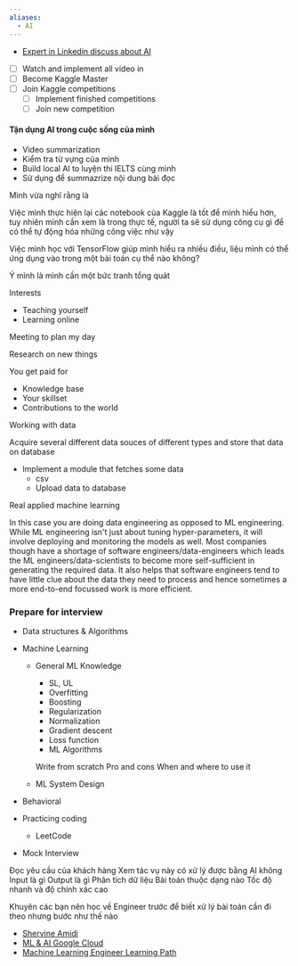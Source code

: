 ```yaml
---
aliases:
  - AI
---
```

- [Expert in Linkedin discuss about AI](https://www.linkedin.com/pulse/topics/engineering-s166/artificial-intelligence-(ai)-s2407)

- [ ] Watch and implement all video in
- [ ] Become Kaggle Master
- [ ] Join Kaggle competitions
    - [ ] Implement finished competitions
    - [ ] Join new competition

#### Tận dụng AI trong cuộc sống của mình

- Video summarization
- Kiểm tra từ vựng của mình
- Build local AI to luyện thi IELTS cùng mình
- Sử dụng để summazrize nội dung bài đọc
    

Mình vừa nghĩ rằng là

Việc mình thực hiện lại các notebook của Kaggle là tốt để mình hiểu hơn, tuy nhiên mình cần xem là trong thực tế, người ta sẽ sử dụng công cụ gì để có thể tự động hóa những công việc như vậy

Việc mình học với TensorFlow giúp mình hiểu ra nhiều điều, liệu mình có thể ứng dụng vào trong một bài toán cụ thể nào không?

Ý mình là mình cần một bức tranh tổng quát

Interests

- Teaching yourself
- Learning online

Meeting to plan my day

Research on new things

You get paid for

- Knowledge base
- Your skillset
- Contributions to the world
    

Working with data

Acquire several different data souces of different types and store that data on database

- Implement a module that fetches some data
    - csv
    - Upload data to database
    
Real applied machine learning

In this case you are doing data engineering as opposed to ML engineering. While ML engineering isn't just about tuning hyper-parameters, it will involve deploying and monitoring the models as well. Most companies though have a shortage of software engineers/data-engineers which leads the ML engineers/data-scientists to become more self-sufficient in generating the required data. It also helps that software engineers tend to have little clue about the data they need to process and hence sometimes a more end-to-end focussed work is more efficient.

### Prepare for interview

- Data structures & Algorithms
- Machine Learning
    - General ML Knowledge
        
        - SL, UL
        - Overfitting
        - Boosting
        - Regularization
        - Normalization
        - Gradient descent
        - Loss function
        - ML Algorithms
            
        Write from scratch
        Pro and cons
        When and where to use it
        
        
    - ML System Design
        
- Behavioral
- Practicing coding
    - LeetCode
- Mock Interview

Đọc yêu cầu của khách hàng
Xem tác vụ này có xử lý được bằng AI không
Input là gì
Output là gì
Phân tích dữ liệu
Bài toán thuộc dạng nào
Tốc độ nhanh và độ chính xác cao


Khuyên các bạn nên học về Engineer trước để biết xử lý bài toán cần đi theo nhưng bước như thế nào

- [Shervine Amidi](https://stanford.edu/~shervine)
- [ML & AI Google Cloud](https://cloud.google.com/learn/training/machinelearning-ai)
- [Machine Learning Engineer Learning Path](https://www.cloudskillsboost.google/paths/17)